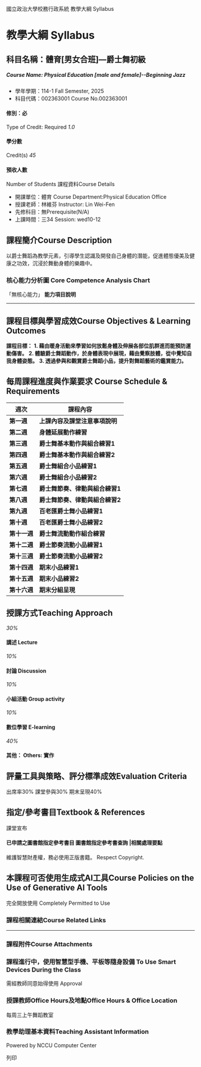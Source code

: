 國立政治大學校務行政系統 教學大綱 Syllabus
# 教學大綱 Syllabus
##  科目名稱：體育[男女合班]—爵士舞初級
#####  Course Name: Physical Education [male and female]--Beginning Jazz
  * 學年學期：114-1 Fall Semester, 2025 
  * 科目代碼：002363001 Course No.002363001


#### 修別：必
Type of Credit: Required 
_1.0_
#### 學分數
Credit(s)
_45_
#### 預收人數
Number of Students
課程資料Course Details
  * 開課單位：體育 Course Department:Physical Education Office 
  * 授課老師：林維芬 Instructor: Lin Wei-Fen 
  * 先修科目：無Prerequisite(N/A)
  * 上課時間：三34 Session: wed10-12


##  課程簡介Course Description
以爵士舞蹈為教學元素，引導學生認識及開發自己身體的潛能，促進體態優美及健康之功效，沉浸於舞動身體的樂趣中。
###  核心能力分析圖 Core Competence Analysis Chart
「無核心能力」 
**能力項目說明**
* * *
##  課程目標與學習成效Course Objectives & Learning Outcomes 
**課程目標：**
**1. 藉由暖身活動來學習如何放鬆身體及伸展各部位肌群進而能預防運動傷害。**
**2. 體驗爵士舞蹈動作，於身體表現中展現，藉由覺察肢體，從中覺知自我身體姿態。**
**3. 透過參與和觀賞爵士舞蹈小品，提升對舞蹈藝術的鑑賞能力。**
##  每周課程進度與作業要求 Course Schedule & Requirements
**週次** |  **課程內容**  
---|---  
**第一週** |  **上課內容及課堂注意事項說明**  
**第二週** |  **身體延展動作練習**  
**第三週** |  **爵士舞基本動作與組合練習1**  
**第四週** |  **爵士舞基本動作與組合練習2**  
**第五週** |  **爵士舞組合小品練習1**  
**第六週** |  **爵士舞組合小品練習2**  
**第七週** |  **爵士舞節奏、律動與組合練習1**  
**第八週** |  **爵士舞節奏、律動與組合練習2**  
**第九週** |  **百老匯爵士舞小品練習1**  
**第十週** |  **百老匯爵士舞小品練習2**  
**第十一週** |  **爵士舞流動動作組合練習**  
**第十二週** |  **爵士節奏流動小品練習1**  
**第十三週** |  **爵士節奏流動小品練習2**  
**第十四週** |  **期末小品練習1**  
**第十五週** |  **期末小品練習2**  
**第十六週** |  **期末分組呈現**  
##  授課方式Teaching Approach
_30%_
####  講述 Lecture
_10%_
####  討論 Discussion
_10%_
####  小組活動 Group activity
_10%_
####  數位學習 E-learning
_40%_
####  其他： Others: 實作 
##  評量工具與策略、評分標準成效Evaluation Criteria
出席率30%
課堂參與30%
期末呈現40%
##  指定/參考書目Textbook & References
課堂宣布
####  已申請之圖書館指定參考書目  圖書館指定參考書查詢 |相關處理要點
維護智慧財產權，務必使用正版書籍。 Respect Copyright.
##  本課程可否使用生成式AI工具Course Policies on the Use of Generative AI Tools
完全開放使用 Completely Permitted to Use
###  課程相關連結Course Related Links
* * *
###  課程附件Course Attachments
###  課程進行中，使用智慧型手機、平板等隨身設備 To Use Smart Devices During the Class
需經教師同意始得使用  Approval
###  授課教師Office Hours及地點Office Hours & Office Location
每周三上午舞蹈教室
###  教學助理基本資料Teaching Assistant Information
Powered by NCCU Computer Center
  
列印
